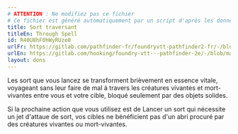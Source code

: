 ```yaml
---
# ATTENTION : Ne modifiez pas ce fichier
# Ce fichier est généré automatiquement par un script d'après les données du module Foundry VTT officiel et de sa traduction
title: Sort traversant
titleEn: Through Spell
id: R40U8hF0hWyRUze8
urlFr: https://gitlab.com/pathfinder-fr/foundryvtt-pathfinder2-fr/-/blob/master/data/feats/R40U8hF0hWyRUze8.htm
urlEn: https://gitlab.com/hooking/foundry-vtt---pathfinder-2e/-/blob/master/packs/data/feats.db/through-spell.json
layout: dons
---
```

Les sort que vous lancez se transforment brièvement en essence vitale, voyageant sans leur faire de mal à travers les créatures vivantes et mort-vivantes entre vous et votre cible, bloqué seulement par des objets solides.

Si la prochaine action que vous utilisez est de <a class="entity-link" data-pack="pf2e.actionspf2e" data-id="aBQ8ajvEBByv45yz" draggable="true">Lancer un sort</a> qui nécessite un jet d'attaue de sort, vos cibles ne bénéficient pas d'un abri procuré par des créatures vivantes ou mort-vivantes.
